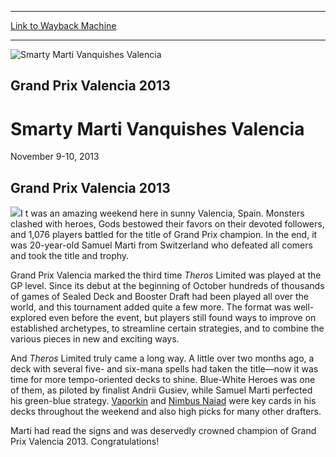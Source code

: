 
---
[Link to Wayback Machine](https://web.archive.org/web/20160501165213/http://magic.wizards.com/en/events/coverage/gpval13)

[_metadata_:description]:- "Grand Prix Valencia 2013"
[_metadata_:generator]:- "Drupal 7 (http://drupal.org)"
[_metadata_:node]:- "490596"
[_metadata_:source]:- "div-block-system-main"
[_metadata_:title]:- "Smarty Marti Vanquishes Valencia"
[_metadata_:wayback_capture_timestamp]:- "2016-05-01 16:52:13"
[_metadata_:wayback_raw_url]:- "https://web.archive.org/web/20160501165213id_/http://magic.wizards.com/en/events/coverage/gpval13"
[_metadata_:wayback_url]:- "http://magic.wizards.com/en/events/coverage/gpval13"
---







![Smarty Marti Vanquishes Valencia](https://media.magic.wizards.com/images/banner/large_1_4.jpg)





Grand Prix Valencia 2013
------------------------


Smarty Marti Vanquishes Valencia
================================




November 9-10, 2013












Grand Prix Valencia 2013
------------------------


![](https://media.magic.wizards.com/image_legacy_migration/mtg/images/daily/events/gpval13/trophy.jpg)I t was an amazing weekend here in sunny Valencia, Spain. Monsters clashed with heroes, Gods bestowed their favors on their devoted followers, and 1,076 players battled for the title of Grand Prix champion. In the end, it was 20-year-old Samuel Marti from Switzerland who defeated all comers and took the title and trophy.


Grand Prix Valencia marked the third time *Theros* Limited was played at the GP level. Since its debut at the beginning of October hundreds of thousands of games of Sealed Deck and Booster Draft had been played all over the world, and this tournament added quite a few more. The format was well-explored even before the event, but players still found ways to improve on established archetypes, to streamline certain strategies, and to combine the various pieces in new and exciting ways.


And *Theros* Limited truly came a long way. A little over two months ago, a deck with several five- and six-mana spells had taken the title—now it was time for more tempo-oriented decks to shine. Blue-White Heroes was one of them, as piloted by finalist Andrii Gusiev, while Samuel Marti perfected his green-blue strategy. [Vaporkin](http://gatherer.wizards.com/Pages/Card/Details.aspx?name=Vaporkin) and [Nimbus Naiad](http://gatherer.wizards.com/Pages/Card/Details.aspx?name=Nimbus+Naiad) were key cards in his decks throughout the weekend and also high picks for many other drafters.


Marti had read the signs and was deservedly crowned champion of Grand Prix Valencia 2013. Congratulations!


  

 

